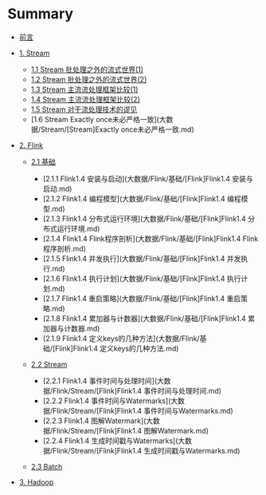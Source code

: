 # Summary

* [前言](README.md)
* [1. Stream]()
  - [1.1 Stream 批处理之外的流式世界(1)](大数据/Stream/[Stream]批处理之外的流式世界(1).md)
  - [1.2 Stream 批处理之外的流式世界(2)](大数据/Stream/[Stream]批处理之外的流式世界(2).md)
  - [1.3 Stream 主流流处理框架比较(1)](大数据/Stream/[Stream]主流流处理框架比较(1).md)
  - [1.4 Stream 主流流处理框架比较(2)](大数据/Stream/[Stream]批处理之外的流式世界(2).md)
  - [1.5 Stream 对于流处理技术的谬见](大数据/Stream/[Stream]对于流处理技术的谬见.md)
  - [1.6 Stream Exactly once未必严格一致](大数据/Stream/[Stream]Exactly once未必严格一致.md)

* [2. Flink]()
  - [2.1 基础]()
    - [2.1.1 Flink1.4 安装与启动](大数据/Flink/基础/[Flink]Flink1.4 安装与启动.md)
    - [2.1.2 Flink1.4 编程模型](大数据/Flink/基础/[Flink]Flink1.4 编程模型.md)
    - [2.1.3 Flink1.4 分布式运行环境](大数据/Flink/基础/[Flink]Flink1.4 分布式运行环境.md)
    - [2.1.4 Flink1.4 Flink程序剖析](大数据/Flink/基础/[Flink]Flink1.4 Flink程序剖析.md)
    - [2.1.5 Flink1.4 并发执行](大数据/Flink/基础/[Flink]Flink1.4 并发执行.md)
    - [2.1.6 Flink1.4 执行计划](大数据/Flink/基础/[Flink]Flink1.4 执行计划.md)
    - [2.1.7 Flink1.4 重启策略](大数据/Flink/基础/[Flink]Flink1.4 重启策略.md)
    - [2.1.8 Flink1.4 累加器与计数器](大数据/Flink/基础/[Flink]Flink1.4 累加器与计数器.md)
    - [2.1.9 Flink1.4 定义keys的几种方法](大数据/Flink/基础/[Flink]Flink1.4 定义keys的几种方法.md)

  - [2.2 Stream]()
    - [2.2.1 Flink1.4 事件时间与处理时间](大数据/Flink/Stream/[Flink]Flink1.4 事件时间与处理时间.md)
    - [2.2.2 Flink1.4 事件时间与Watermarks](大数据/Flink/Stream/[Flink]Flink1.4 事件时间与Watermarks.md)
    - [2.2.3 Flink1.4 图解Watermark](大数据/Flink/Stream/[Flink]Flink1.4 图解Watermark.md)
    - [2.2.4 Flink1.4 生成时间戳与Watermarks](大数据/Flink/Stream/[Flink]Flink1.4 生成时间戳与Watermarks.md)
  - [2.3 Batch]()

* [3. Hadoop]()
